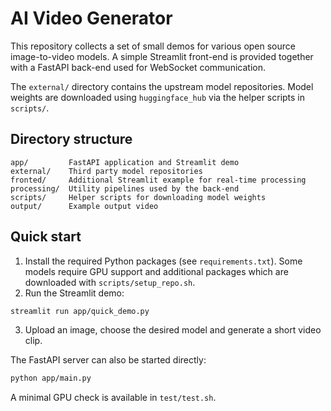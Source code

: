 # AI Video Generator

This repository collects a set of small demos for various open source image-to-video models.  A simple Streamlit
front-end is provided together with a FastAPI back-end used for WebSocket communication.

The `external/` directory contains the upstream model repositories.  Model weights are downloaded using
`huggingface_hub` via the helper scripts in `scripts/`.

## Directory structure

```
app/         FastAPI application and Streamlit demo
external/    Third party model repositories
fronted/     Additional Streamlit example for real-time processing
processing/  Utility pipelines used by the back-end
scripts/     Helper scripts for downloading model weights
output/      Example output video
```

## Quick start

1. Install the required Python packages (see `requirements.txt`). Some models
   require GPU support and additional packages which are downloaded with
   `scripts/setup_repo.sh`.
2. Run the Streamlit demo:

```bash
streamlit run app/quick_demo.py
```

3. Upload an image, choose the desired model and generate a short video clip.

The FastAPI server can also be started directly:

```bash
python app/main.py
```

A minimal GPU check is available in `test/test.sh`.
